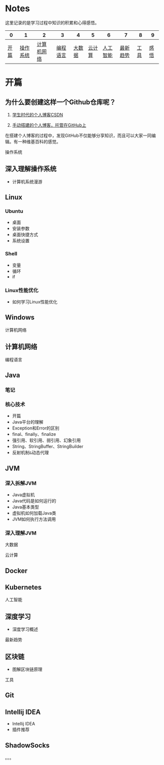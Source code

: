 # Notes

这里记录的是学习过程中知识的积累和心得感悟。

| 0 | 1 | 2 | 3 | 4 | 5 | 6 | 7 | 8 | 9 |
| --- | --- | --- | --- | --- | --- | --- | --- | --- | --- |
| [开篇](#开篇) | [操作系统](操作系统) | [计算机网络](计算机网络) | [编程语言](编程语言) | [大数据](大数据) | [云计算](云计算) | [人工智能](人工智能) | [最新趋势](最新趋势) | [工具](工具) | [感悟](感悟) |

# 开篇<span id="开篇"></span>

## 为什么要创建这样一个Github仓库呢？
1. [学生时代的个人博客CSDN](https://blog.csdn.net/Wee_Mita)

2. [手动搭建的个人博客，托管在GitHub上](https://promacanthus.github.io/)

在搭建个人博客的过程中，发现GitHub不仅能够分享知识，而且可以大家一同编辑。有一种维基百科的感觉。

<span id="操作系统">操作系统</span>
## 深入理解操作系统
- 计算机系统漫游

## Linux
### Ubuntu
- 桌面
- 安装参数
- 桌面快捷方式
- 系统设置

### Shell
- 变量
- 循环
- if

### Linux性能优化
- 如何学习Linux性能优化

## Windows



<span id="计算机网络">计算机网络</span>

## 计算机网络

<span id="编程语言">编程语言</span>

## Java
### 笔记

### 核心技术
- 开篇
- Java平台的理解
- Exception和Error的区别
- final、finally、finalize
- 强引用、软引用、弱引用、幻象引用
- String、StringBuffer、StringBuilder
- 反射机制`&`动态代理

## JVM
### 深入拆解JVM
- Java虚拟机
- Java代码是如何运行的
- Java基本类型
- 虚拟机如何加载Java类
- JVM如何执行方法调用

### 深入理解JVM

<span id="大数据">大数据</span>

<span id="云计算">云计算</span>

## Docker
## Kubernetes

<span id="人工智能">人工智能</span>

## 深度学习
- 深度学习概述

<span id="最新趋势">最新趋势</span>

## 区块链
- 图解区块链原理

<span id="工具">工具</span>

## Git
## Intellij IDEA
- Intellij IDEA
- 插件推荐

## ShadowSocks

<span id="感悟"></span>

。。。
